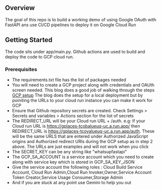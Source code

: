 ## Overview

The goal of this repo is to build a working demo of using Google OAuth with FastAPI ans use CI/CD pipelines to deploy it on Google Cloud Run

## Getting Started

The code sits under app/main.py. Github actions are used to build and deploy the code to GCP cloud run. 

### Prerequisites

* The requirements.txt file has the list of packages needed
* You will need to create a GCP project along with credentials and OAUth screen needed. This blog does a good job of walking through the steps 
  [GCP setup](https://blog.hanchon.live/guides/google-login-with-fastapi/) The blog does the setup for a local deployment but by poiniting the URLs to your cloud run instance you can make it work for GCP
* Ensure that Github repository secrets are created. Check Settings > Secrets and variables > Actions section for the list of secrets
* The REDIRECT_URL will be your Cloud run URL + /auth. e.g: If your Cloud run URL is https://gplaces-tcobalueuq-uc.a.run.app/ then REDIRECT_URL is https://gplaces-tcoyalueuq-uc.a.run.app/auth. These will be the same URLS that are entered under Authorized JavaScript origins and Authorized redirect URIs during the GCP setup as in step 2 above. The URLs are just examples and will not work when you click
* The SECRET_KEY can be any string like "whatsupfastapi"
* The GCP_SA_ACCOUNT is a service account which you need to create along with service key which is stored in GCP_SA_KEY_JSON
* Give the service account the following roles : Cloud Build Service Account, Cloud Run Admin,Cloud Run Invoker,Owner,Service Account Token Creator,Service Usage Consumer,Storage Admin
* And if you are stuck at any point use Gemini to help you out 

